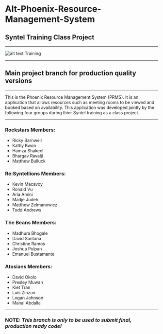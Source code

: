 Alt-Phoenix-Resource-Management-System
=======================================
## Syntel Training Class Project
***
![alt text](https://www.syntelinc.com/sites/all/themes/syntel/logo.svg "Syntel Logo") Training
***

##  Main project branch for production quality versions

***
This is the Phoenix Resource Management System (PRMS). It is an application that allows resources such as meeting rooms to be viewed and booked based on availability. This application was developed jointly by the following four groups during thier Syntel training as a class project.
***
### **Rockstars Members:**
- Ricky Barnwell
- Kathy Kwon
- Hamza Shakeel
- Bhargav Ravalji
- Matthew Bulluck 

### **Re:Syntellions Members:**
- Kevin Macavoy
- Ronald Vu
- Aria Amini
- Madje Judeh
- Matthew Zelmanowicz
- Todd Andrews

### **The Beans Members:**
- Madhura Bhogale 
- David Santana
- Christine Ramos
- Joshua Pulpan
- Emanuel Bustamante

### **Atosians Members:**
- David Okolo
- Presley Muwan
- Kiet Tran
- Luis Zinzun
- Logan Johnson
- Manal Abdalla
***

### **NOTE:** _This branch is only to be used to submit final, production ready code!_
